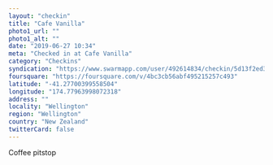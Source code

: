 ```yaml
---
layout: "checkin"
title: "Cafe Vanilla"
photo1_url: ""
photo1_alt: ""
date: "2019-06-27 10:34"
meta: "Checked in at Cafe Vanilla"
category: "Checkins"
syndication: "https://www.swarmapp.com/user/492614834/checkin/5d13f2ed38e50200078791a8"
foursquare: "https://foursquare.com/v/4bc3cb56abf495215257c493"
latitude: "-41.27700399558504"
longitude: "174.77963998072318"
address: ""
locality: "Wellington"
region: "Wellington"
country: "New Zealand"
twitterCard: false
---
```

Coffee pitstop
